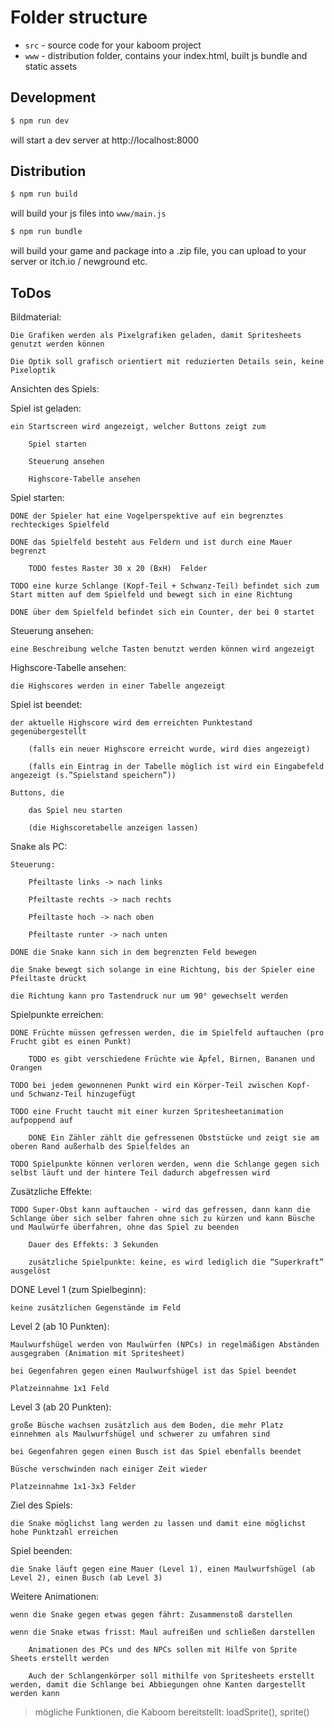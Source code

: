 # Folder structure

- `src` - source code for your kaboom project
- `www` - distribution folder, contains your index.html, built js bundle and static assets


## Development

```sh
$ npm run dev
```

will start a dev server at http://localhost:8000

## Distribution

```sh
$ npm run build
```

will build your js files into `www/main.js`

```sh
$ npm run bundle
```

will build your game and package into a .zip file, you can upload to your server or itch.io / newground etc.


## ToDos

Bildmaterial:

    Die Grafiken werden als Pixelgrafiken geladen, damit Spritesheets genutzt werden können

    Die Optik soll grafisch orientiert mit reduzierten Details sein, keine Pixeloptik


Ansichten des Spiels:

Spiel ist geladen:

    ein Startscreen wird angezeigt, welcher Buttons zeigt zum

        Spiel starten

        Steuerung ansehen

        Highscore-Tabelle ansehen


Spiel starten:

    DONE der Spieler hat eine Vogelperspektive auf ein begrenztes rechteckiges Spielfeld 

    DONE das Spielfeld besteht aus Feldern und ist durch eine Mauer begrenzt

        TODO festes Raster 30 x 20 (BxH)  Felder

    TODO eine kurze Schlange (Kopf-Teil + Schwanz-Teil) befindet sich zum Start mitten auf dem Spielfeld und bewegt sich in eine Richtung

    DONE über dem Spielfeld befindet sich ein Counter, der bei 0 startet


Steuerung ansehen:

    eine Beschreibung welche Tasten benutzt werden können wird angezeigt


Highscore-Tabelle ansehen:

    die Highscores werden in einer Tabelle angezeigt


Spiel ist beendet:

    der aktuelle Highscore wird dem erreichten Punktestand gegenübergestellt

        (falls ein neuer Highscore erreicht wurde, wird dies angezeigt)

        (falls ein Eintrag in der Tabelle möglich ist wird ein Eingabefeld angezeigt (s.”Spielstand speichern”))

    Buttons, die

        das Spiel neu starten

        (die Highscoretabelle anzeigen lassen)

Snake als PC:

    Steuerung: 

        Pfeiltaste links -> nach links

        Pfeiltaste rechts -> nach rechts

        Pfeiltaste hoch -> nach oben

        Pfeiltaste runter -> nach unten

    DONE die Snake kann sich in dem begrenzten Feld bewegen

    die Snake bewegt sich solange in eine Richtung, bis der Spieler eine Pfeiltaste drückt

    die Richtung kann pro Tastendruck nur um 90° gewechselt werden

Spielpunkte erreichen:

    DONE Früchte müssen gefressen werden, die im Spielfeld auftauchen (pro Frucht gibt es einen Punkt)

        TODO es gibt verschiedene Früchte wie Äpfel, Birnen, Bananen und Orangen

    TODO bei jedem gewonnenen Punkt wird ein Körper-Teil zwischen Kopf- und Schwanz-Teil hinzugefügt

    TODO eine Frucht taucht mit einer kurzen Spritesheetanimation aufpoppend auf

        DONE Ein Zähler zählt die gefressenen Obststücke und zeigt sie am oberen Rand außerhalb des Spielfeldes an

    TODO Spielpunkte können verloren werden, wenn die Schlange gegen sich selbst läuft und der hintere Teil dadurch abgefressen wird

Zusätzliche Effekte:

    TODO Super-Obst kann auftauchen - wird das gefressen, dann kann die Schlange über sich selber fahren ohne sich zu kürzen und kann Büsche und Maulwürfe überfahren, ohne das Spiel zu beenden 

        Dauer des Effekts: 3 Sekunden

        zusätzliche Spielpunkte: keine, es wird lediglich die “Superkraft” ausgelöst


DONE Level 1 (zum Spielbeginn):

    keine zusätzlichen Gegenstände im Feld


Level 2 (ab 10 Punkten):

    Maulwurfshügel werden von Maulwürfen (NPCs) in regelmäßigen Abständen ausgegraben (Animation mit Spritesheet)

    bei Gegenfahren gegen einen Maulwurfshügel ist das Spiel beendet

    Platzeinnahme 1x1 Feld


Level 3 (ab 20 Punkten):

    große Büsche wachsen zusätzlich aus dem Boden, die mehr Platz einnehmen als Maulwurfshügel und schwerer zu umfahren sind

    bei Gegenfahren gegen einen Busch ist das Spiel ebenfalls beendet

    Büsche verschwinden nach einiger Zeit wieder

    Platzeinnahme 1x1-3x3 Felder


Ziel des Spiels:

    die Snake möglichst lang werden zu lassen und damit eine möglichst hohe Punktzahl erreichen


Spiel beenden:

    die Snake läuft gegen eine Mauer (Level 1), einen Maulwurfshügel (ab Level 2), einen Busch (ab Level 3)


Weitere Animationen:

    wenn die Snake gegen etwas gegen fährt: Zusammenstoß darstellen

    wenn die Snake etwas frisst: Maul aufreißen und schließen darstellen

        Animationen des PCs und des NPCs sollen mit Hilfe von Sprite Sheets erstellt werden

        Auch der Schlangenkörper soll mithilfe von Spritesheets erstellt werden, damit die Schlange bei Abbiegungen ohne Kanten dargestellt werden kann

>  mögliche Funktionen, die Kaboom bereitstellt: loadSprite(), sprite()
